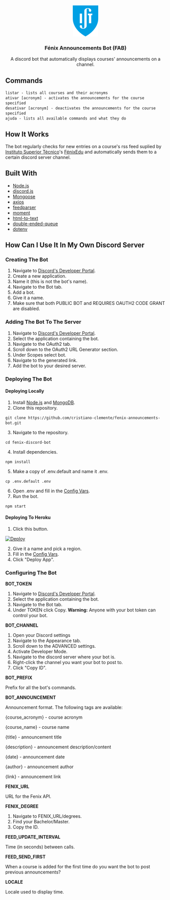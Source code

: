<br />
<p align="center">
  <a>
    <img src="images/ist_logo.png"">
  </a>

  <h3 align="center">Fénix Announcements Bot (FAB)</h3>

  <p align="center">
    A discord bot that automatically displays courses' announcements on a channel.
  </p>
</p>

## Commands
```
listar - lists all courses and their acronyms
ativar [acronym] - activates the announcements for the course specified
desativar [acronym] - deactivates the announcements for the course specified
ajuda - lists all available commands and what they do
```

## How It Works
The bot regularly checks for new entries on a course's rss feed suplied by [Instituto Superior Técnico](https://tecnico.ulisboa.pt/)'s [FénixEdu](https://fenixedu.org/) and automatically sends them to a certain discord server channel.

## Built With
+ [Node.js](https://nodejs.org/en/)
+ [discord.js](https://www.npmjs.com/package/discord.js)
+ [Mongoose](https://www.npmjs.com/package/mongoose)
+ [axios](https://www.npmjs.com/package/axios)
+ [feedparser](https://www.npmjs.com/package/feedparser)
+ [moment](https://momentjs.com/)
+ [html-to-text](https://www.npmjs.com/package/html-to-text)
+ [double-ended-queue](https://www.npmjs.com/package/double-ended-queue)
+ [dotenv](https://www.npmjs.com/package/dotenv)

## How Can I Use It In My Own Discord Server
### Creating The Bot
1. Navigate to [Discord's Developer Portal](https://discordapp.com/developers/applications/).
2. Create a new application.
3. Name it (this is not the bot's name).
4. Navigate to the Bot tab.
5. Add a bot.
6. Give it a name.
7. Make sure that both PUBLIC BOT and REQUIRES OAUTH2 CODE GRANT are disabled.

### Adding The Bot To The Server
1. Navigate to [Discord's Developer Portal](https://discordapp.com/developers/applications/).
2. Select the application containing the bot.
3. Navigate to the OAuth2 tab.
4. Scroll down to the OAuth2 URL Generator section.
5. Under Scopes select bot.
6. Navigate to the generated link.
7. Add the bot to your desired server.

### Deploying The Bot
#### Deploying Locally
1. Install [Node.js](https://nodejs.org/en/download/) and [MongoDB](https://www.mongodb.com/try/download/community).
2. Clone this repository.
```
git clone https://github.com/cristiano-clemente/fenix-announcements-bot.git
```
3. Navigate to the repository.
```
cd fenix-discord-bot
```
4. Install dependencies.
```
npm install
```
5. Make a copy of .env.default and name it .env.
```
cp .env.default .env
```
6. Open .env and fill in the [Config Vars](#configuring-the-bot).
7. Run the bot.
```
npm start
```

#### Deploying To Heroku
1. Click this button.

[![Deploy](https://www.herokucdn.com/deploy/button.svg)](https://heroku.com/deploy?template=https://github.com/cristiano-clemente/fenix-announcements-bot)

2. Give it a name and pick a region.
3. Fill in the [Config Vars](#configuring-the-bot).
4. Click "Deploy App".

### Configuring The Bot
**BOT_TOKEN**
1. Navigate to [Discord's Developer Portal](https://discordapp.com/developers/applications/).
2. Select the application containing the bot.
3. Navigate to the Bot tab.
4. Under TOKEN click Copy.
**Warning:** Anyone with your bot token can control your bot.

**BOT_CHANNEL**
1. Open your Discord settings
2. Navigate to the Appearance tab.
3. Scroll down to the ADVANCED settings.
4. Activate Developer Mode.
5. Navigate to the discord server where your bot is.
6. Right-click the channel you want your bot to post to.
7. Click "Copy ID".

**BOT_PREFIX**

Prefix for all the bot's commands.

**BOT_ANNOUNCEMENT**

Announcement format. The following tags are available:

{course_acronym} - course acronym

{course_name} - course name

{title} - announcement title

{description} - announcement description/content

{date} - announcement date

{author} - announcement author

{link} - announcement link

**FENIX_URL**

URL for the Fenix API.

**FENIX_DEGREE**
1. Navigate to FENIX_URL/degrees.
2. Find your Bachelor/Master.
3. Copy the ID.

**FEED_UPDATE_INTERVAL**

Time (in seconds) between calls.

**FEED_SEND_FIRST**

When a course is added for the first time do you want the bot to post previous announcements?

**LOCALE**

Locale used to display time.
